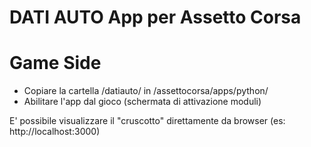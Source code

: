 DATI AUTO App per Assetto Corsa
================

# Game Side

- Copiare la cartella /datiauto/ in /assettocorsa/apps/python/
- Abilitare l'app dal gioco (schermata di attivazione moduli)

E' possibile visualizzare il "cruscotto" direttamente da browser (es: http://localhost:3000) 